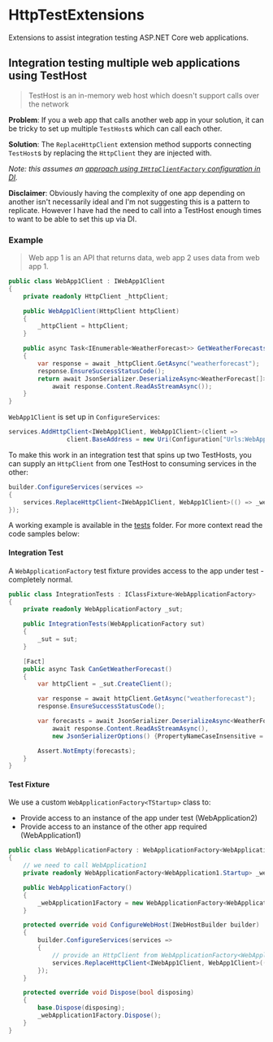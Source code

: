 # HttpTestExtensions
Extensions to assist integration testing ASP.NET Core web applications.

## Integration testing multiple web applications using TestHost

> TestHost is an in-memory web host which doesn't support calls over the network

**Problem**:
If you a web app that calls another web app in your solution, it can be tricky to set up multiple `TestHost`s which can call each other.

**Solution**:
The `ReplaceHttpClient` extension method supports connecting `TestHost`s by replacing the `HttpClient` they are injected with.

*Note: this assumes an [approach using `IHttpClientFactory` configuration in DI](https://docs.microsoft.com/en-us/aspnet/core/fundamentals/http-requests?view=aspnetcore-3.1).*


**Disclaimer**:
Obviously having the complexity of one app depending on another isn't necessarily ideal and I'm not suggesting this is a pattern to replicate. However I have had the need to call into a TestHost enough times to want to be able to set this up via DI.

### Example

> Web app 1 is an API that returns data, web app 2 uses data from web app 1.

```cs
public class WebApp1Client : IWebApp1Client
{
    private readonly HttpClient _httpClient;

    public WebApp1Client(HttpClient httpClient)
    {
        _httpClient = httpClient;
    }

    public async Task<IEnumerable<WeatherForecast>> GetWeatherForecastsAsync()
    {
        var response = await _httpClient.GetAsync("weatherforecast");
        response.EnsureSuccessStatusCode();
        return await JsonSerializer.DeserializeAsync<WeatherForecast[]>(
            await response.Content.ReadAsStreamAsync());
    }
}
```

`WebApp1Client` is set up in `ConfigureServices`:

```cs
services.AddHttpClient<IWebApp1Client, WebApp1Client>(client =>
                client.BaseAddress = new Uri(Configuration["Urls:WebApp1"])));
```

To make this work in an integration test that spins up two TestHosts, you can supply an `HttpClient` from one TestHost to consuming services in the other:

```cs
builder.ConfigureServices(services =>
{
    services.ReplaceHttpClient<IWebApp1Client, WebApp1Client>(() => _webApplication1Factory.CreateClient());
});
```

A working example is available in the [tests](/tests) folder. For more context read the code samples below:

#### Integration Test

A `WebApplicationFactory` test fixture provides access to the app under test - completely normal.

```cs
public class IntegrationTests : IClassFixture<WebApplicationFactory>
{
    private readonly WebApplicationFactory _sut;

    public IntegrationTests(WebApplicationFactory sut)
    {
        _sut = sut;
    }

    [Fact]
    public async Task CanGetWeatherForecast()
    {
        var httpClient = _sut.CreateClient();

        var response = await httpClient.GetAsync("weatherforecast");
        response.EnsureSuccessStatusCode();

        var forecasts = await JsonSerializer.DeserializeAsync<WeatherForecast[]>(
            await response.Content.ReadAsStreamAsync(),
            new JsonSerializerOptions() {PropertyNameCaseInsensitive = true});

        Assert.NotEmpty(forecasts);
    }
}
```

#### Test Fixture

We use a custom `WebApplicationFactory<TStartup>` class to:
- Provide access to an instance of the app under test (WebApplication2)
- Provide access to an instance of the other app required (WebApplication1) 

```cs
public class WebApplicationFactory : WebApplicationFactory<WebApplication2.Startup>
{
    // we need to call WebApplication1
    private readonly WebApplicationFactory<WebApplication1.Startup> _webApplication1Factory;

    public WebApplicationFactory()
    {
        _webApplication1Factory = new WebApplicationFactory<WebApplication1.Startup>();
    }

    protected override void ConfigureWebHost(IWebHostBuilder builder)
    {
        builder.ConfigureServices(services =>
        {
            // provide an HttpClient from WebApplicationFactory<WebApplication1> to WebApp1Client
            services.ReplaceHttpClient<IWebApp1Client, WebApp1Client>(() => _webApplication1Factory.CreateClient());
        });
    }

    protected override void Dispose(bool disposing)
    {
        base.Dispose(disposing);
        _webApplication1Factory.Dispose();
    }
}
```
